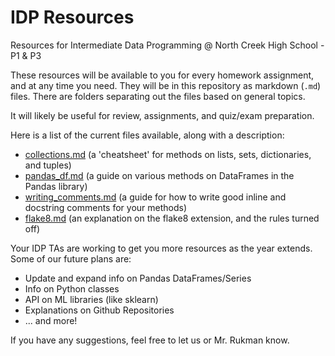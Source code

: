 # IDP Resources
Resources for Intermediate Data Programming @ North Creek High School - P1 & P3

These resources will be available to you for every homework assignment, and at any time you need. They will be in this repository as markdown (`.md`) files. There are folders separating out the files based on general topics.

It will likely be useful for review, assignments, and quiz/exam preparation. 

Here is a list of the current files available, along with a description:
- [collections.md](api/collections.md) (a 'cheatsheet' for methods on lists, sets, dictionaries, and tuples)
- [pandas_df.md](api/pandas_df.md) (a guide on various methods on DataFrames in the Pandas library)
- [writing_comments.md](misc/writing_comments.md) (a guide for how to write good inline and docstring comments for your methods)
- [flake8.md](misc/flake8.md) (an explanation on the flake8 extension, and the rules turned off)

Your IDP TAs are working to get you more resources as the year extends. Some of our future plans are:
- Update and expand info on Pandas DataFrames/Series
- Info on Python classes
- API on ML libraries (like sklearn)
- Explanations on Github Repositories
- ... and more!

If you have any suggestions, feel free to let us or Mr. Rukman know.

